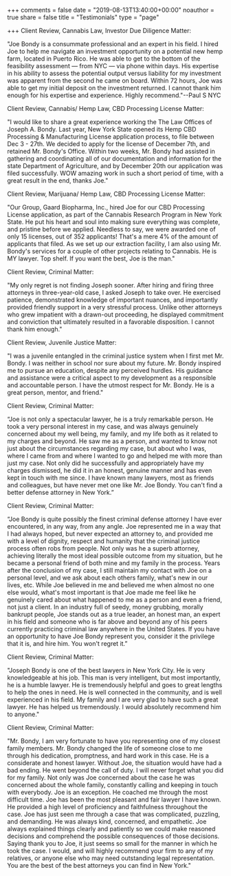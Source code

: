+++
comments = false
date = "2019-08-13T13:40:00+00:00"
noauthor = true
share = false
title = "Testimonials"
type = "page"

+++
Client Review, Cannabis Law, Investor Due Diligence Matter:

"Joe Bondy is a consummate professional and an expert in his field. I hired Joe to help me navigate an investment opportunity on a potential new hemp farm, located in Puerto Rico. He was able to get to the bottom of the feasibility assessment — from NYC — via phone within days. His expertise in his ability to assess the potential output versus liability for my investment was apparent from the second he came on board. Within 72 hours, Joe was able to get my initial deposit on the investment returned. I cannot thank him enough for his expertise and experience. Highly recommend."--Paul S NYC

Client Review, Cannabis/ Hemp Law, CBD Processing License Matter:

"I would like to share a great experience working the The Law Offices of Joseph A. Bondy. Last year, New York State opened its  Hemp CBD Processing & Manufacturing License application process, to file between Dec 3 - 27th. We decided to apply for the license of December 7th, and retained Mr. Bondy's Office. Within two weeks,  Mr. Bondy had assisted in gathering and coordinating all of our documentation and information for the state Department of Agriculture, and by December 20th our application was filed successfully. WOW amazing work in such a short period of time, with a great result in the end, thanks Joe."

Client Review, Marijuana/ Hemp Law, CBD Processing License Matter:

"Our Group, Gaard Biopharma, Inc., hired Joe for our CBD Processing License application, as part of the Cannabis Research Program in New York State. He put his heart and soul into making sure everything was complete, and pristine before we applied. Needless to say, we were awarded one of only 15 licenses, out of 352 applicants! That's a mere 4% of the amount of applicants that filed. As we set up our extraction facility, I am also using Mr. Bondy's services for a couple of other projects relating to Cannabis. He is MY lawyer. Top shelf. If you want the best, Joe is the man."

Client Review, Criminal Matter:

"My only regret is not finding Joseph sooner. After hiring and firing three attorneys in three-year-old case, I asked Joseph to take over. He exercised patience, demonstrated knowledge of important nuances, and importantly provided friendly support in a very stressful process. Unlike other attorneys who grew impatient with a drawn-out proceeding, he displayed commitment and conviction that ultimately resulted in a favorable disposition. I cannot thank him enough."

Client Review, Juvenile Justice Matter:

"I was a juvenile entangled in the criminal justice system when I first met Mr. Bondy. I was neither in school nor sure about my future. Mr. Bondy inspired me to pursue an education, despite any perceived hurdles. His guidance and assistance were a critical aspect to my development as a responsible and accountable person. I have the utmost respect for Mr. Bondy. He is a great person, mentor, and friend."

Client Review, Criminal Matter:

“Joe is not only a spectacular lawyer, he is a truly remarkable person. He took a very personal interest in my case, and was always genuinely concerned about my well being, my family, and my life both as it related to my charges and beyond. He saw me as a person, and wanted to know not just about the circumstances regarding my case, but about who I was, where I came from and where I wanted to go and helped me with more than just my case. Not only did he successfully and appropriately have my charges dismissed, he did it in an honest, genuine manner and has even kept in touch with me since. I have known many lawyers, most as friends and colleagues, but have never met one like Mr. Joe Bondy. You can't find a better defense attorney in New York.”

Client Review, Criminal Matter:

“Joe Bondy is quite possibly the finest criminal defense attorney I have ever encountered, in any way, from any angle. Joe represented me in a way that I had always hoped, but never expected an attorney to, and provided me with a level of dignity, respect and humanity that the criminal justice process often robs from people. Not only was he a superb attorney, achieving literally the most ideal possible outcome from my situation, but he became a personal friend of both mine and my family in the process. Years after the conclusion of my case, I still maintain my contact with Joe on a personal level, and we ask about each others family, what's new in our lives, etc. While Joe believed in me and believed me when almost no one else would, what's most important is that Joe made me feel like he genuinely cared about what happened to me as a person and even a friend, not just a client. In an industry full of seedy, money grubbing, morally bankrupt people, Joe stands out as a true leader, an honest man, an expert in his field and someone who is far above and beyond any of his peers currently practicing criminal law anywhere in the United States. If you have an opportunity to have Joe Bondy represent you, consider it the privilege that it is, and hire him. You won't regret it.”

Client Review, Criminal Matter:

"Joseph Bondy is one of the best lawyers in New York City. He is very knowledgeable at his job. This man is very intelligent, but most importantly, he is a humble lawyer. He is tremendously helpful and goes to great lengths to help the ones in need. He is well connected in the community, and is well experienced in his field. My family and I are very glad to have such a great lawyer. He has helped us tremendously. I would absolutely recommend him to anyone."

Client Review, Criminal Matter:

"Mr. Bondy, I am very fortunate to have you representing one of my closest family members. Mr. Bondy changed the life of someone close to me through his dedication, promptness, and hard work in this case. He is a considerate and honest lawyer. Without Joe, the situation would have had a bad ending. He went beyond the call of duty. I will never forget what you did for my family. Not only was Joe concerned about the case he was concerned about the whole family, constantly calling and keeping in touch with everybody. Joe is an exception. He coached me through the most difficult time. Joe has been the most pleasant and fair lawyer I have known. He provided a high level of proficiency and faithfulness throughout the case. Joe has just seen me through a case that was complicated, puzzling, and demanding. He was always kind, concerned, and empathetic. Joe always explained things clearly and patiently so we could make reasoned decisions and comprehend the possible consequences of those decisions. Saying thank you to Joe, it just seems so small for the manner in which he took the case. I would, and will highly recommend your firm to any of my relatives, or anyone else who may need outstanding legal representation. You are the best of the best attorneys you can find in New York."